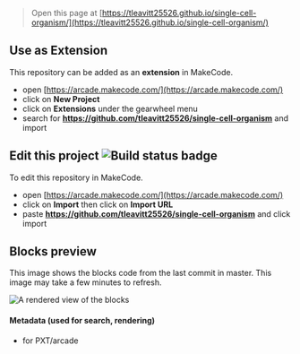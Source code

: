  


> Open this page at [https://tleavitt25526.github.io/single-cell-organism/](https://tleavitt25526.github.io/single-cell-organism/)

## Use as Extension

This repository can be added as an **extension** in MakeCode.

* open [https://arcade.makecode.com/](https://arcade.makecode.com/)
* click on **New Project**
* click on **Extensions** under the gearwheel menu
* search for **https://github.com/tleavitt25526/single-cell-organism** and import

## Edit this project ![Build status badge](https://github.com/tleavitt25526/single-cell-organism/workflows/MakeCode/badge.svg)

To edit this repository in MakeCode.

* open [https://arcade.makecode.com/](https://arcade.makecode.com/)
* click on **Import** then click on **Import URL**
* paste **https://github.com/tleavitt25526/single-cell-organism** and click import

## Blocks preview

This image shows the blocks code from the last commit in master.
This image may take a few minutes to refresh.

![A rendered view of the blocks](https://github.com/tleavitt25526/single-cell-organism/raw/master/.github/makecode/blocks.png)

#### Metadata (used for search, rendering)

* for PXT/arcade
<script src="https://makecode.com/gh-pages-embed.js"></script><script>makeCodeRender("{{ site.makecode.home_url }}", "{{ site.github.owner_name }}/{{ site.github.repository_name }}");</script>

